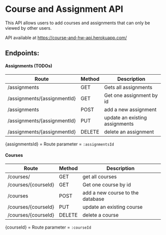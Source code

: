 # Course and Assignment API

This API allows users to add courses and assignments that can only be viewed by other users.

API available at https://course-and-hw-api.herokuapp.com/

## Endpoints:

#### Assignments (TODOs)

| Route | Method | Description |
| ----------- | ----------- | ----------- |
|/assignments |GET | Gets all assignments |
|/assignments/{assignmentId} |GET | Get one assignment by id|
|/assignments | POST | add a new assignment |
|/assignments/{assignmentId}| PUT | update an existing assignments|
|/assignments/{assignmentId} | DELETE | delete an assignment |

{assignmentsId} = Route parameter = `:assignmentsId`
#### Courses

| Route | Method  | Description |
| ----------- | ----------- | ----------- |
|/courses/ | GET | get all courses |
|/courses/{courseId} |GET | Get one course by id|
|/courses | POST | add a new course to the database |
|/courses/{courseId}| PUT | update an existing course|
|/courses/{courseId} | DELETE | delete a course |

{courseId} = Route parameter = `:courseId`
